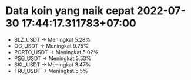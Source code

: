 # Data koin yang naik cepat 2022-07-30 17:44:17.311783+07:00

* BLZ_USDT -> Meningkat 5.28%
* OG_USDT -> Meningkat 9.75%
* PORTO_USDT -> Meningkat 5.02%
* PSG_USDT -> Meningkat 5.53%
* SKL_USDT -> Meningkat 3.47%
* TRU_USDT -> Meningkat 5.5%
